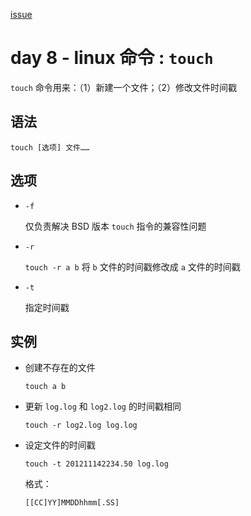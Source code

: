 [issue](https://github.com/hoperyy/blog/issues/77)

# day 8 - linux 命令 : `touch`

`touch` 命令用来：（1）新建一个文件；（2）修改文件时间戳

## 语法

```
touch [选项] 文件……
```

## 选项
    
+   `-f`

    仅负责解决 BSD 版本 `touch` 指令的兼容性问题
    
+   `-r`

    `touch -r a b` 将 `b` 文件的时间戳修改成 `a` 文件的时间戳
    
+   `-t`

    指定时间戳
        
## 实例

+   创建不存在的文件

    `touch a b`
    
+   更新 `log.log` 和 `log2.log` 的时间戳相同
    
    `touch -r log2.log log.log`
    
+   设定文件的时间戳

    `touch -t 201211142234.50 log.log`
    
    格式：
    
    `[[CC]YY]MMDDhhmm[.SS]` 
    


